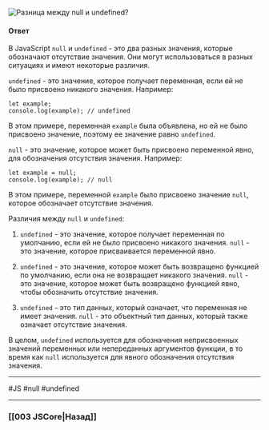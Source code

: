 ![Разница между `null` и `undefined`?](https://youtu.be/G7hLwudGWL4?t=511)

#### Ответ

В JavaScript `null` и `undefined` - это два разных значения, которые обозначают отсутствие значения. Они могут использоваться в разных ситуациях и имеют некоторые различия.

`undefined` - это значение, которое получает переменная, если ей не было присвоено никакого значения. Например:

```
let example;
console.log(example); // undefined
```

В этом примере, переменная `example` была объявлена, но ей не было присвоено значение, поэтому ее значение равно `undefined`.

`null` - это значение, которое может быть присвоено переменной явно, для обозначения отсутствия значения. Например:

```
let example = null;
console.log(example); // null
```

В этом примере, переменной `example` было присвоено значение `null`, которое обозначает отсутствие значения.

Различия между `null` и `undefined`:

1. `undefined` - это значение, которое получает переменная по умолчанию, если ей не было присвоено никакого значения. `null` - это значение, которое присваивается переменной явно.
    
2. `undefined` - это значение, которое может быть возвращено функцией по умолчанию, если она не возвращает никакого значения. `null` - это значение, которое может быть возвращено функцией явно, чтобы обозначить отсутствие значения.
    
3. `undefined` - это тип данных, который означает, что переменная не имеет значения. `null` - это объектный тип данных, который также означает отсутствие значения.
    

В целом, `undefined` используется для обозначения неприсвоенных значений переменных или непереданных аргументов функции, в то время как `null` используется для явного обозначения отсутствия значения.

___
#JS #null #undefined 

___

### [[003 JSCore|Назад]]